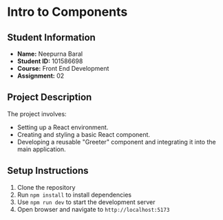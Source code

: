 # Intro to Components

## Student Information
- **Name:** Neepurna Baral
- **Student ID:** 101586698
- **Course:** Front End Development
- **Assignment:** 02

## Project Description
The project involves:
- Setting up a React environment.
- Creating and styling a basic React component.
- Developing a reusable "Greeter" component and integrating it into the main application.


## Setup Instructions
1. Clone the repository
2. Run `npm install` to install dependencies
3. Use `npm run dev` to start the development server
4. Open browser and navigate to `http://localhost:5173`


